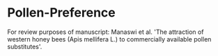 # Pollen-Preference
For review purposes of manuscript: Manaswi et al. 'The attraction of western honey bees (Apis mellifera L.) to commercially available pollen substitutes'.
